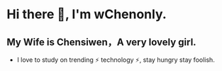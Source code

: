 # Hi there 👋, I'm wChenonly.

## My Wife is Chensiwen，A very lovely girl.

- I love to study on trending ⚡ technology ⚡, stay hungry stay foolish.
